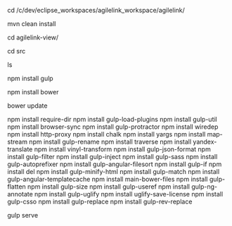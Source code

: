 cd /c/dev/eclipse_workspaces/agilelink_workspace/agilelink/

mvn clean install

cd agilelink-view/

cd src

ls

npm install gulp

npm install bower

bower update

npm install require-dir
npm install gulp-load-plugins
npm install gulp-util
npm install browser-sync
npm install gulp-protractor
npm install wiredep
npm install http-proxy
npm install chalk
npm install yargs
npm install map-stream
npm install gulp-rename
npm install traverse
npm install yandex-translate
npm install vinyl-transform
npm install gulp-json-format
npm install gulp-filter
npm install gulp-inject
npm install gulp-sass
npm install gulp-autoprefixer
npm install gulp-angular-filesort
npm install gulp-if
npm install del
npm install gulp-minify-html
npm install gulp-match
npm install gulp-angular-templatecache
npm install main-bower-files
npm install gulp-flatten
npm install gulp-size
npm install gulp-useref
npm install gulp-ng-annotate
npm install gulp-uglify
npm install uglify-save-license
npm install gulp-csso
npm install gulp-replace
npm install gulp-rev-replace



gulp serve
